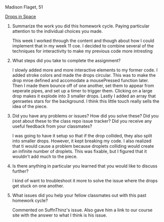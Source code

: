 Madison Flaget, 51

[Drops in Space](https://madisonflaget.github.io/120-work/hw-12/)

1) Summarize the work you did this homework cycle. Paying particular attention to the individual choices you made.

    This week I worked through the content and though about how I could implement that in my week 11 coe. I decided to combine several of the techniques for interactivity to make my previous code more intresting

2) What steps did you take to complete the assignment?

    I slowly added more and more interactive elements to my former code. I added stroke colors and made the drops circular. This was to make the drop mroe defined and accomodate a mousePressed function later. Then I made them bounce off of one another, set them to appear from seperate pipes, and set up a timer to trigger them. Clicking on a large drop makes it explode into 3 smaller drops. Lastly I added an array that genraetes stars for the background. I think this little touch really sells the idea of the piece.

3) Did you have any problems or issues? How did you solve these? Did you post about these to the class repo issue tracker? Did you receive any useful feedback from your classmates?

    I was going to have it setup so that if the drop collided, they also split into smaller drops. However, it kept breaking my code. I also realized that ti would cause a problem because droplets colliding would create an infinite number of droplets. This was fixable, but I figured that it wouldn't add much to the piece.

4) Is there anything in particular you learned that you would like to discuss further?

    I kind of want to troubleshoot it more to solve the issue where the drops get stuck on one another.

5) What issues did you help your fellow classmates out with this past homework cycle?

    Commented on SuffnThinz's issue. Also gave him a link to our course site with the answer to what I think is his issue.
